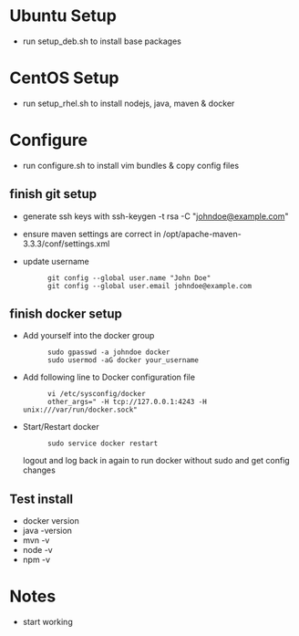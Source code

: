# Ubuntu Setup

* run setup_deb.sh to install base packages

# CentOS Setup

* run setup_rhel.sh to install nodejs, java, maven & docker

# Configure
* run configure.sh to install vim bundles & copy config files


## finish git setup

* generate ssh keys with ssh-keygen -t rsa -C "johndoe@example.com"

* ensure maven settings are correct in /opt/apache-maven-3.3.3/conf/settings.xml
* update username

			git config --global user.name "John Doe"
			git config --global user.email johndoe@example.com

## finish docker setup
* Add yourself into the docker group

			sudo gpasswd -a johndoe docker
			sudo usermod -aG docker your_username

* Add following line to Docker configuration file

			vi /etc/sysconfig/docker
			other_args=" -H tcp://127.0.0.1:4243 -H unix:///var/run/docker.sock"

* Start/Restart docker

			sudo service docker restart

	logout and log back in again to run docker without sudo and get config
	changes

## Test install
* docker version
* java -version
* mvn -v
* node -v
* npm -v

# Notes

* start working
